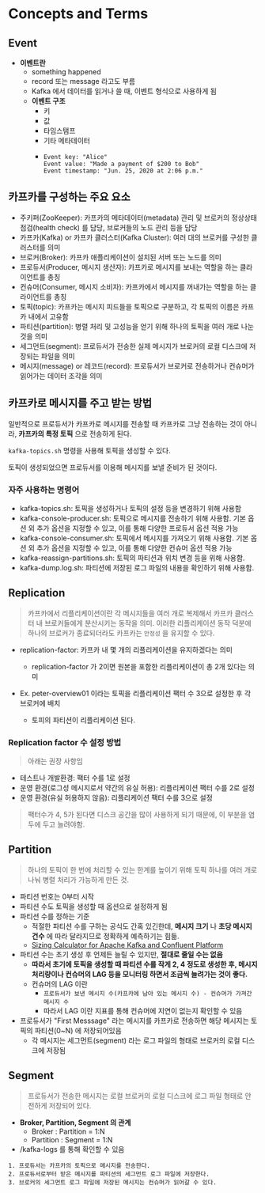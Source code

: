# Concepts and Terms

## Event

- __이벤트란__
  - something happened
  - record 또는 message 라고도 부름
  - Kafka 에서 데이터를 읽거나 쓸 때, 이벤트 형식으로 사용하게 됨
  - __이벤트 구조__
    - 키
    - 값
    - 타임스탬프
    - 기타 메타데이터
    - ```
      Event key: "Alice"
      Event value: "Made a payment of $200 to Bob"
      Event timestamp: "Jun. 25, 2020 at 2:06 p.m."
      ```

## 카프카를 구성하는 주요 요소

- 주키퍼(ZooKeeper): 카프카의 메타데이터(metadata) 관리 및 브로커의 정상상태 점검(health check) 를 담당, 브로커들의 노드 관리 등을 담당
- 카프카(Kafka) or 카프카 클러스터(Kafka Cluster): 여러 대의 브로커를 구성한 클러스터를 의미
- 브로커(Broker): 카프카 애플리케이션이 설치된 서버 또는 노드를 의미
- 프로듀서(Producer, 메시지 생산자): 카프카로 메시지를 보내는 역할을 하는 클라이언트를 총칭
- 컨슈머(Consumer, 메시지 소비자): 카프카에서 메시지를 꺼내가는 역할을 하는 클라이언트를 총칭
- 토픽(topic): 카프카는 메시지 피드들을 토픽으로 구분하고, 각 토픽의 이름은 카프카 내에서 고유함
- 파티션(partition): 병렬 처리 및 고성능을 얻기 위해 하나의 토픽을 여러 개로 나눈 것을 의미
- 세그먼트(segment): 프로듀서가 전송한 실제 메시지가 브로커의 로컬 디스크에 저장되는 파일을 의미
- 메시지(message) or 레코드(record): 프로듀서가 브로커로 전송하거나 컨슈머가 읽어가는 데이터 조각을 의미

## 카프카로 메시지를 주고 받는 방법

일반적으로 프로듀서가 카프카로 메시지를 전송할 때 카프카로 그냥 전송하는 것이 아니라, __카프카의 특정 토픽__ 으로 전송하게 된다. 

`kafka-topics.sh` 명령을 사용해 토픽을 생성할 수 있다.

토픽이 생성되었으면 프로듀서를 이용해 메시지를 보낼 준비가 된 것이다. 

### 자주 사용하는 명령어

- kafka-topics.sh: 토픽을 생성하거나 토픽의 설정 등을 변경하기 위해 사용함
- kafka-console-producer.sh: 토픽으로 메시지를 전송하기 위해 사용함. 기본 옵션 외 추가 옵션을 지정할 수 있고, 이를 통해 다양한 프로듀서 옵션 적용 가능
- kafka-console-consumer.sh: 토픽에서 메시지를 가져오기 위해 사용함. 기본 옵션 외 추가 옵션을 지정할 수 있고, 이를 통해 다양한 컨슈머 옵션 적용 가능
- kafka-reassign-partitions.sh: 토픽의 파티션과 위치 변경 등을 위해 사용함.
- kafka-dump.log.sh: 파티션에 저장된 로그 파일의 내용을 확인하기 위해 사용함.

## Replication

> 카프카에서 리플리케이션이란 각 메시지들을 여러 개로 복제해서 카프카 클러스터 내 브로커들에게 분산시키는 동작을 의미. 이러한 리플리케이션 동작 덕분에 하나의 브로커가 종료되더라도 카프카는 `안정성` 을 유지할 수 있다.

- replication-factor: 카프카 내 몇 개의 리플리케이션을 유지하겠다는 의미
  - replication-factor 가 2이면 원본을 포함한 리플리케이션이 총 2개 있다는 의미

- Ex. peter-overview01 이라는 토픽을 리플리케이션 팩터 수 3으로 설정한 후 각 브로커에 배치
  - 토피의 파티션이 리플리케이션 된다.

### Replication factor 수 설정 방법

> 아래는 권장 사항임

- 테스트나 개발환경: 팩터 수를 1로 설정
- 운영 환경(로그성 메시지로서 약간의 유실 허용): 리플리케이션 팩터 수를 2로 설정
- 운영 환경(유실 허용하지 않음): 리플리케이션 팩터 수를 3으로 설정

> 팩터수가 4, 5가 된다면 디스크 공간을 많이 사용하게 되기 때문에, 이 부분을 염두에 두고 늘려야함.

## Partition

> 하나의 토픽이 한 번에 처리할 수 있는 한계를 높이기 위해 토픽 하나를 여러 개로 나눠 병렬 처리가 가능하게 만든 것.

- 파티션 번호는 0부터 시작
- 파티션 수도 토픽을 생성할 때 옵션으로 설정하게 됨
- 파티션 수를 정하는 기준
  - 적절한 파티션 수를 구하는 공식도 간혹 있긴한데, __메시지 크기__ 나 __초당 메시지 건수__ 에 따라 달라지므로 정확하게 예측하기는 힘듦.
  - [Sizing Calculator for Apache Kafka and Confluent Platform](https://eventsizer.io/)
- 파티션 수는 초기 생성 후 언제든 늘릴 수 있지만, __절대로 줄일 수는 없음__ 
  - __따라서 초기에 토픽을 생성할 때 파티션 수를 작게 2, 4 정도로 생성한 후, 메시지 처리량이나 컨슈머의 LAG 등을 모니터링 하면서 조금씩 늘려가는 것이 좋다.__
  - 컨슈머의 LAG 이란
    - `프로듀서가 보낸 메시지 수(카프카에 남아 있는 메시지 수) - 컨슈머가 가져간 메시지 수`
    - 따라서 LAG 이란 지표를 통해 컨슈머에 지연이 없는지 확인할 수 있음
- 프로듀서가 "First Messsage" 라는 메시지를 카프카로 전송하면 해당 메시지는 토픽의 파티션(0~N) 에 저장되어있음
  - 각 메시지는 세그먼트(segment) 라는 로그 파일의 형태로 브로커의 로컬 디스크에 저장됨

## Segment

> 프로듀서가 전송한 메시지는 로컬 브로커의 로컬 디스크에 로그 파일 형태로 안전하게 저장되어 있다.

- __Broker, Partition, Segment 의 관계__
  - Broker : Partition = 1:N
  - Partition : Segment = 1:N
- /kafka-logs 를 통해 확인할 수 있음

```
1. 프로듀서는 카프카의 토픽으로 메시지를 전송한다.
2. 프로듀서로부터 받은 메시지를 파티션의 세그먼트 로그 파일에 저장한다.
3. 브로커의 세그먼트 로그 파일에 저장된 메시지는 컨슈머가 읽어갈 수 있다.
```
